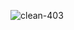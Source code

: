 ![clean-403](https://github.com/muzan519/shell/assets/172924651/727c67ed-fd74-49c6-b7da-c902683286ec)
